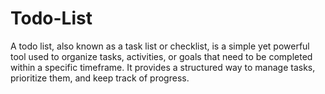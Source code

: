 # Todo-List
A todo list, also known as a task list or checklist, is a simple yet powerful tool used to organize tasks, activities, or goals that need to be completed within a specific timeframe. It provides a structured way to manage tasks, prioritize them, and keep track of progress.
